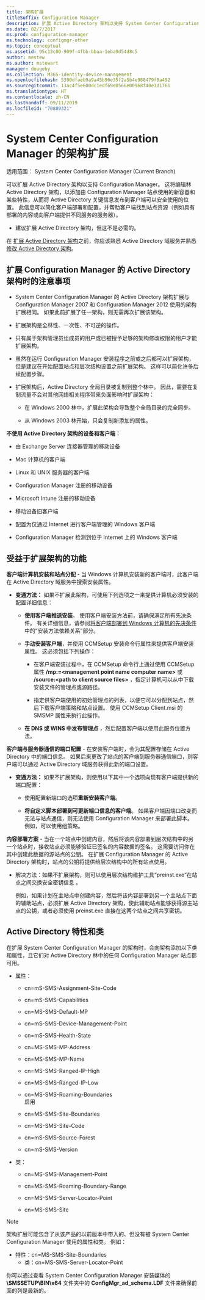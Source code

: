 ```yaml
---
title: 架构扩展
titleSuffix: Configuration Manager
description: 扩展 Active Directory 架构以支持 System Center Configuration Manager。
ms.date: 02/7/2017
ms.prod: configuration-manager
ms.technology: configmgr-other
ms.topic: conceptual
ms.assetid: 95c13c00-909f-4fbb-bbaa-1eba9d54d8c5
author: mestew
ms.author: mstewart
manager: dougeby
ms.collection: M365-identity-device-management
ms.openlocfilehash: 5390dfaeb9a9a45b96e35f2a5b4e988479f0a492
ms.sourcegitcommit: 13ac4f5e600dc1edf69e8566e00968f40e1d1761
ms.translationtype: HT
ms.contentlocale: zh-CN
ms.lasthandoff: 09/11/2019
ms.locfileid: "70889321"
---
```

# <a name="schema-extensions-for-system-center-configuration-manager"></a>System Center Configuration Manager 的架构扩展

适用范围：  System Center Configuration Manager (Current Branch)

可以扩展 Active Directory 架构以支持 Configuration Manager。 这将编辑林 Active Directory 架构，以添加由 Configuration Manager 站点使用的新容器和某些特性，从而将 Active Directory 关键信息发布到客户端可以安全使用的位置。 此信息可以简化客户端部署和配置，并帮助客户端找到站点资源（例如具有部署的内容或向客户端提供不同服务的服务器）。  

-   建议扩展 Active Directory 架构，但这不是必需的。  

在 [扩展 Active Directory 架构](https://docs.microsoft.com/sccm/core/plan-design/network/extend-the-active-directory-schema)之前，你应该熟悉 Active Directory 域服务并熟悉 [修改 Active Directory 架构](https://technet.microsoft.com/library/cc759402\(v=ws.10\).aspx)。  

## <a name="considerations-for-extending-the-active-directory-schema-for-configuration-manager"></a>扩展 Configuration Manager 的 Active Directory 架构时的注意事项  

-   System Center Configuration Manager 的 Active Directory 架构扩展与 Configuration Manager 2007 和 Configuration Manager 2012 使用的架构扩展相同。 如果此前扩展了任一架构，则无需再次扩展该架构。  

-   扩展架构是全林性、一次性、不可逆的操作。  

-   只有属于架构管理员组成员的用户或已被授予足够的架构修改权限的用户才能扩展架构。  

-   虽然在运行 Configuration Manager 安装程序之前或之后都可以扩展架构，但是建议在开始配置站点和层次结构设置之前扩展架构。 这样可以简化许多后续配置步骤。  

-   扩展架构后，Active Directory 全局目录被复制到整个林中。 因此，需要在复制流量不会对其他网络相关程序带来负面影响时扩展架构：  

    -   在 Windows 2000 林中，扩展此架构会导致整个全局目录的完全同步。  

    -   从 Windows 2003 林开始，只会复制新添加的属性。  

**不使用 Active Directory 架构的设备和客户端：**  

-   由 Exchange Server 连接器管理的移动设备  

-   Mac 计算机的客户端  

-   Linux 和 UNIX 服务器的客户端  

-   Configuration Manager 注册的移动设备  

-   Microsoft Intune 注册的移动设备  

-   移动设备旧客户端  

-   配置为仅通过 Internet 进行客户端管理的 Windows 客户端  

-   Configuration Manager 检测到位于 Internet 上的 Windows 客户端  

## <a name="capabilities-that-benefit-from-extending-the-schema"></a>受益于扩展架构的功能  
**客户端计算机安装和站点分配** - 当 Windows 计算机安装新的客户端时，此客户端在 Active Directory 域服务中搜索安装属性。  

-   **变通方法：** 如果不扩展此架构，可使用下列选项之一来提供计算机必须安装的配置详细信息：  

    -   **使用客户端推送安装**。 使用客户端安装方法前，请确保满足所有先决条件。 有关详细信息，请参阅[将客户端部署到 Windows 计算机的先决条件](/sccm/core/clients/deploy/prerequisites-for-deploying-clients-to-windows-computers)中的“安装方法依赖关系”部分。  

    -   **手动安装客户端**，并使用 CCMSetup 安装命令行属性来提供客户端安装属性。 这必须包括下列操作：  

        -   在客户端安装过程中，在 CCMSetup 命令行上通过使用 CCMSetup 属性 **/mp:=&lt;management point name computer name\>** 或 **/source:&lt;path to client source files\>** ，指定计算机可以从中下载安装文件的管理点或源路径。  

        -   指定供客户端使用的初始管理点的列表，以便它可以分配到站点，然后下载客户端策略和站点设置。 使用 CCMSetup Client.msi 的 SMSMP 属性来执行此操作。  

    -   **在 DNS 或 WINS 中发布管理点** ，然后配置客户端以使用此服务位置方法。  

**客户端与服务器通信的端口配置** - 在安装客户端时，会为其配置存储在 Active Directory 中的端口信息。 如果后来更改了站点的客户端到服务器通信端口，则客户端可以通过 Active Directory 域服务获得此新的端口设置。  

-   **变通方法：** 如果不扩展架构，则使用以下其中一个选项向现有客户端提供新的端口配置：  

    -   使用配置新端口的选项**重新安装客户端**。  

    -   **将自定义脚本部署到可更新端口信息的客户端**。 如果客户端因端口改变而无法与站点通信，则无法使用 Configuration Manager 来部署此脚本。 例如，可以使用组策略。  

**内容部署方案** - 当在一个站点中创建内容，然后将该内容部署到层次结构中的另一个站点时，接收站点必须能够验证已签名的内容数据的签名。 这需要访问你在其中创建此数据的源站点的公钥。 在扩展 Configuration Manager 的 Active Directory 架构时，站点的公钥将提供给层次结构中的所有站点使用。  

-    解决方法：如果不扩展架构，则可以使用层次结构维护工具“preinst.exe”在站点之间交换安全密钥信息  。  

     例如，如果计划在主站点中创建内容，然后将该内容部署到另一个主站点下面的辅助站点，必须扩展 Active Directory 架构，使此辅助站点能够获得源主站点的公钥，或者必须使用 preinst.exe 直接在这两个站点之间共享密钥。  

## <a name="active-directory-attributes-and-classes"></a>Active Directory 特性和类  
在扩展 System Center Configuration Manager 的架构时，会向架构添加以下类和属性，且它们对 Active Directory 林中的任何 Configuration Manager 站点都可用。  

-   属性：  

    -   cn=mS-SMS-Assignment-Site-Code  

    -   cn=mS-SMS-Capabilities  

    -   cn=MS-SMS-Default-MP  

    -   cn=mS-SMS-Device-Management-Point  

    -   cn=mS-SMS-Health-State  

    -   cn=MS-SMS-MP-Address  

    -   cn=MS-SMS-MP-Name  

    -   cn=MS-SMS-Ranged-IP-High  

    -   cn=MS-SMS-Ranged-IP-Low  

    -   cn=MS-SMS-Roaming-Boundaries  
        启用  

    -   cn=MS-SMS-Site-Boundaries  

    -   cn=MS-SMS-Site-Code  

    -   cn=mS-SMS-Source-Forest  

    -   cn=mS-SMS-Version  

-   类：  

    -   cn=MS-SMS-Management-Point  

    -   cn=MS-SMS-Roaming-Boundary-Range  

    -   cn=MS-SMS-Server-Locator-Point  

    -   cn=MS-SMS-Site  

> [!NOTE]
> 
>  架构扩展可能包含了从该产品的以前版本中带入的、但没有被 System Center Configuration Manager 使用的属性和类。 例如：  
> 
> 
> - 特性：cn=MS-SMS-Site-Boundaries  
>   -   类：cn=MS-SMS-Server-Locator-Point  

你可以通过查看 System Center Configuration Manager 安装媒体的 **\SMSSETUP\BIN\x64** 文件夹中的 **ConfigMgr_ad_schema.LDF** 文件来确保前面的列是最新的。  
